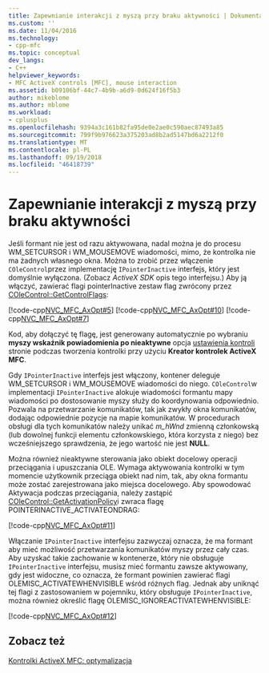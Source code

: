 ```yaml
---
title: Zapewnianie interakcji z myszą przy braku aktywności | Dokumentacja firmy Microsoft
ms.custom: ''
ms.date: 11/04/2016
ms.technology:
- cpp-mfc
ms.topic: conceptual
dev_langs:
- C++
helpviewer_keywords:
- MFC ActiveX controls [MFC], mouse interaction
ms.assetid: b09106bf-44c7-4b9b-a6d9-0d624f16f5b3
author: mikeblome
ms.author: mblome
ms.workload:
- cplusplus
ms.openlocfilehash: 9394a3c161b82fa95de0e2ae0c590aec87493a85
ms.sourcegitcommit: 799f9b976623a375203ad8b2ad5147bd6a2212f0
ms.translationtype: MT
ms.contentlocale: pl-PL
ms.lasthandoff: 09/19/2018
ms.locfileid: "46418739"
---
```

# <a name="providing-mouse-interaction-while-inactive"></a>Zapewnianie interakcji z myszą przy braku aktywności

Jeśli formant nie jest od razu aktywowana, nadal można je do procesu WM_SETCURSOR i WM_MOUSEMOVE wiadomości, mimo, że kontrolka nie ma żadnych własnego okna. Można to zrobić przez włączenie `COleControl`przez implementację `IPointerInactive` interfejs, który jest domyślnie wyłączona. (Zobacz *ActiveX SDK* opis tego interfejsu.) Aby ją włączyć, zawierać flagi pointerInactive zestaw flag zwrócony przez [COleControl::GetControlFlags](../mfc/reference/colecontrol-class.md#getcontrolflags):

[!code-cpp[NVC_MFC_AxOpt#5](../mfc/codesnippet/cpp/providing-mouse-interaction-while-inactive_1.cpp)]
[!code-cpp[NVC_MFC_AxOpt#10](../mfc/codesnippet/cpp/providing-mouse-interaction-while-inactive_2.cpp)]
[!code-cpp[NVC_MFC_AxOpt#7](../mfc/codesnippet/cpp/providing-mouse-interaction-while-inactive_3.cpp)]

Kod, aby dołączyć tę flagę, jest generowany automatycznie po wybraniu **myszy wskaźnik powiadomienia po nieaktywne** opcja [ustawienia kontroli](../mfc/reference/control-settings-mfc-activex-control-wizard.md) stronie podczas tworzenia kontrolki przy użyciu **Kreator kontrolek ActiveX MFC**.

Gdy `IPointerInactive` interfejs jest włączony, kontener deleguje WM_SETCURSOR i WM_MOUSEMOVE wiadomości do niego. `COleControl`w implementacji `IPointerInactive` alokuje wiadomości formantu mapy wiadomości po dostosowanie myszy służy do koordynowania odpowiednio. Pozwala na przetwarzanie komunikatów, tak jak zwykły okna komunikatów, dodając odpowiednie pozycje na mapie komunikatów. W procedurach obsługi dla tych komunikatów należy unikać *m_hWnd* zmienną członkowską (lub dowolnej funkcji elementu członkowskiego, która korzysta z niego) bez wcześniejszego sprawdzenia, że jego wartość nie jest **NULL**.

Można również nieaktywne sterowania jako obiekt docelowy operacji przeciągania i upuszczania OLE. Wymaga aktywowania kontrolki w tym momencie użytkownik przeciąga obiekt nad nim, tak, aby okna formantu może zostać zarejestrowana jako miejsca docelowego. Aby spowodować Aktywacja podczas przeciągania, należy zastąpić [COleControl::GetActivationPolicy](../mfc/reference/colecontrol-class.md#getactivationpolicy)i zwraca flagę POINTERINACTIVE_ACTIVATEONDRAG:

[!code-cpp[NVC_MFC_AxOpt#11](../mfc/codesnippet/cpp/providing-mouse-interaction-while-inactive_4.cpp)]

Włączanie `IPointerInactive` interfejsu zazwyczaj oznacza, że ma formant aby mieć możliwość przetwarzania komunikatów myszy przez cały czas. Aby uzyskać takie zachowanie w kontenerze, który nie obsługuje `IPointerInactive` interfejsu, musisz mieć formantu zawsze aktywowany, gdy jest widoczne, co oznacza, że formant powinien zawierać flagi OLEMISC_ACTIVATEWHENVISIBLE wśród różnych flag. Jednak aby uniknąć tej flagi z zastosowaniem w pojemniku, który obsługuje `IPointerInactive`, można również określić flagę OLEMISC_IGNOREACTIVATEWHENVISIBLE:

[!code-cpp[NVC_MFC_AxOpt#12](../mfc/codesnippet/cpp/providing-mouse-interaction-while-inactive_5.cpp)]

## <a name="see-also"></a>Zobacz też

[Kontrolki ActiveX MFC: optymalizacja](../mfc/mfc-activex-controls-optimization.md)

